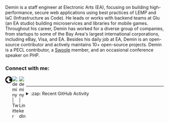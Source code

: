 Demin is a staff engineer at Electronic Arts (EA), focusing on building high-performance, secure web applications using best practices of LEMP and IaC (Infrastructure as Code). He leads or works with backend teams at Glu (an EA studio) building microservices and libraries for mobile games. Throughout his career, Demin has worked for a diverse group of companies, from startups to some of the Bay Area's largest international corporations, including eBay, Visa, and EA. Besides his daily job at EA, Demin is an open-source contributor and actively maintains 10+ open-source projects. Demin is a PECL contributor, a [Swoole](https://github.com/swoole) member, and an occasional conference speaker on PHP.

### Connect with me:

[<img align="left" alt="https://deminy.in" width="22px" src="https://raw.githubusercontent.com/iconic/open-iconic/master/svg/globe.svg" />][website]
[<img align="left" alt="deminy | Twitter" width="22px" src="https://cdn.jsdelivr.net/npm/simple-icons@v3/icons/twitter.svg" />][twitter]
[<img align="left" alt="deminy | LinkedIn" width="22px" src="https://cdn.jsdelivr.net/npm/simple-icons@v3/icons/linkedin.svg" />][linkedin]

<br />

[website]: https://deminy.in
[linkedin]: https://www.linkedin.com/in/deminy
[twitter]: https://twitter.com/deminy

---

<details>
  <summary>:zap: Recent GitHub Activity</summary>

<!--START_SECTION:activity-->
1. 🗣 Commented on [#409](https://github.com/brefphp/extra-php-extensions/issues/409) in [brefphp/extra-php-extensions](https://github.com/brefphp/extra-php-extensions)
2. 🗣 Commented on [#410](https://github.com/brefphp/extra-php-extensions/issues/410) in [brefphp/extra-php-extensions](https://github.com/brefphp/extra-php-extensions)
3. 💪 Opened PR [#410](https://github.com/brefphp/extra-php-extensions/pull/410) in [brefphp/extra-php-extensions](https://github.com/brefphp/extra-php-extensions)
4. 💪 Opened PR [#409](https://github.com/brefphp/extra-php-extensions/pull/409) in [brefphp/extra-php-extensions](https://github.com/brefphp/extra-php-extensions)
5. 🗣 Commented on [#10](https://github.com/swoole/awesome-swoole/issues/10) in [swoole/awesome-swoole](https://github.com/swoole/awesome-swoole)
<!--END_SECTION:activity-->

</details>
